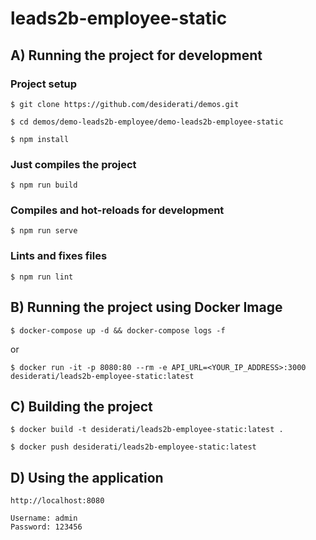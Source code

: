 # leads2b-employee-static

## A) Running the project for development

### Project setup
```
$ git clone https://github.com/desiderati/demos.git

$ cd demos/demo-leads2b-employee/demo-leads2b-employee-static

$ npm install
```

### Just compiles the project
```
$ npm run build
```

### Compiles and hot-reloads for development
```
$ npm run serve
```

### Lints and fixes files
```
$ npm run lint
```

## B) Running the project using Docker Image
```
$ docker-compose up -d && docker-compose logs -f
```
or
```
$ docker run -it -p 8080:80 --rm -e API_URL=<YOUR_IP_ADDRESS>:3000 desiderati/leads2b-employee-static:latest 
```

## C) Building the project
```
$ docker build -t desiderati/leads2b-employee-static:latest .

$ docker push desiderati/leads2b-employee-static:latest
```

## D) Using the application
```
http://localhost:8080

Username: admin
Password: 123456
```